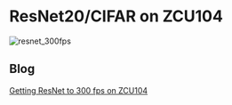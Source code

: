 # ResNet20/CIFAR on ZCU104

![resnet_300fps](/doc/resnet_300fps.gif)

## Blog

[Getting ResNet to 300 fps on ZCU104](https://k155la3.blog/2022/07/29/getting-resnet-to-300-fps-on-zcu104/)